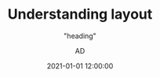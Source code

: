 ---
layout:     post
title:      "Understanding layout"
subtitle:   " \"heading\""
date:       2021-01-01 12:00:00
author:     "AD"
header-img: "img/understanding.png"
catalog: true
tags:
    -
---